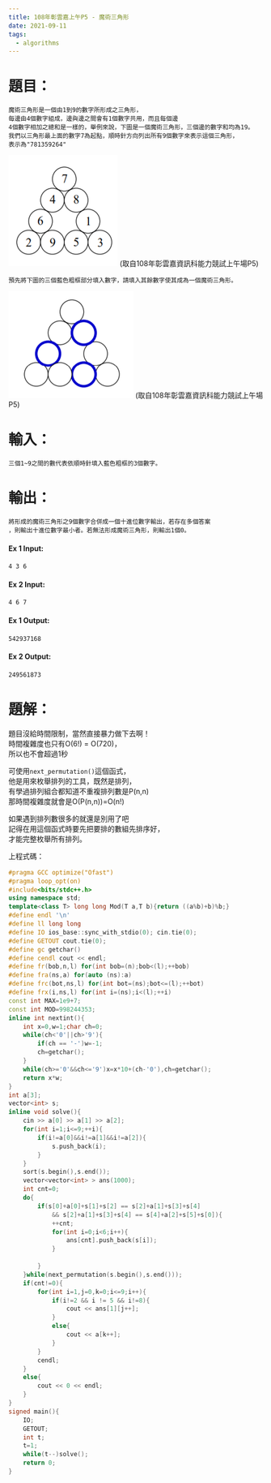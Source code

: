 ```yaml
---
title: 108年彰雲嘉上午P5 - 魔術三角形
date: 2021-09-11
tags:
  - algorithms
---
```


# **題目：**
	魔術三角形是一個由1到9的數字所形成之三角形，  
	每邊由4個數字組成，邊與邊之間會有1個數字共用，而且每個邊  
	4個數字相加之總和是一樣的，舉例來說，下圖是一個魔術三角形，三個邊的數字和均為19。  
	我們以三角形最上面的數字7為起點，順時針方向列出所有9個數字來表示這個三角形，  
	表示為"781359264"  
	
![圖1](/images/1_5_1.png) (取自108年彰雲嘉資訊科能力競試上午場P5)

	預先將下圖的三個藍色粗框部分填入數字，請填入其餘數字使其成為一個魔術三角形。
	
![圖2](/images/1_5_2.png) (取自108年彰雲嘉資訊科能力競試上午場P5)

# 輸入：
	三個1~9之間的數代表依順時針填入藍色粗框的3個數字。
	
# 輸出：
	將形成的魔術三角形之9個數字合併成一個十進位數字輸出，若存在多個答案  
	，則輸出十進位數字最小者。若無法形成魔術三角形，則輸出1個0。
	
#### Ex 1 Input:
	4 3 6
	
#### Ex 2 Input:
	4 6 7
	
#### Ex 1 Output:
	542937168
	
#### Ex 2 Output:
	249561873
	
# 題解：

題目沒給時間限制，當然直接暴力做下去啊！  
時間複雜度也只有O(6!) = O(720)，  
所以也不會超過1秒

可使用`next_permutation()`這個函式，  
他是用來枚舉排列的工具，既然是排列，  
有學過排列組合都知道不重複排列數是P(n,n)  
那時間複雜度就會是O(P(n,n))=O(n!)  

如果遇到排列數很多的就還是別用了吧  
記得在用這個函式時要先把要排的數組先排序好，  
才能完整枚舉所有排列。  

上程式碼：

```cpp
#pragma GCC optimize("Ofast")
#pragma loop_opt(on)
#include<bits/stdc++.h>
using namespace std;
template<class T> long long Mod(T a,T b){return ((a%b)+b)%b;}
#define endl '\n'
#define ll long long
#define IO ios_base::sync_with_stdio(0); cin.tie(0);
#define GETOUT cout.tie(0);
#define gc getchar()
#define cendl cout << endl;
#define fr(bob,n,l) for(int bob=(n);bob<(l);++bob)
#define fra(ns,a) for(auto (ns):a)
#define frc(bot,ns,l) for(int bot=(ns);bot<=(l);++bot)
#define frx(i,ns,l) for(int i=(ns);i<(l);++i)
const int MAX=1e9+7;
const int MOD=998244353;
inline int nextint(){
	int x=0,w=1;char ch=0;
  	while(ch<'0'||ch>'9'){
    	if(ch == '-')w=-1;
    	ch=getchar();
  	}
  	while(ch>='0'&&ch<='9')x=x*10+(ch-'0'),ch=getchar();
  	return x*w;
}
int a[3];
vector<int> s;
inline void solve(){
	cin >> a[0] >> a[1] >> a[2];
	for(int i=1;i<=9;++i){
		if(i!=a[0]&&i!=a[1]&&i!=a[2]){
			s.push_back(i);
		}
	}
	sort(s.begin(),s.end());
	vector<vector<int> > ans(1000);
	int cnt=0;
	do{
		if(s[0]+a[0]+s[1]+s[2] == s[2]+a[1]+s[3]+s[4] 
			&& s[2]+a[1]+s[3]+s[4] == s[4]+a[2]+s[5]+s[0]){
			++cnt;
			for(int i=0;i<6;i++){
				ans[cnt].push_back(s[i]);
			}
			
		}
	}while(next_permutation(s.begin(),s.end()));
	if(cnt!=0){
		for(int i=1,j=0,k=0;i<=9;i++){
			if(i!=2 && i != 5 && i!=8){
				cout << ans[1][j++];
			}
			else{
				cout << a[k++];
			}
		}
		cendl;	
	}
	else{
		cout << 0 << endl;
	}
}
signed main(){
	IO;
	GETOUT;
	int t;
	t=1;
	while(t--)solve();
	return 0;
}
```